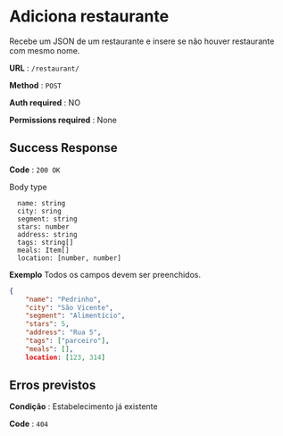 # Adiciona restaurante

Recebe um JSON de um restaurante e insere se não houver restaurante com mesmo nome.

**URL** : `/restaurant/`

**Method** : `POST`

**Auth required** : NO

**Permissions required** : None

## Success Response

**Code** : `200 OK`


Body type
```
  name: string
  city: sring
  segment: string
  stars: number
  address: string
  tags: string[]
  meals: Item[]
  location: [number, number]  
```

**Exemplo** Todos os campos devem ser preenchidos.
```json
{
    "name": "Pedrinho",
    "city": "São Vicente",
    "segment": "Alimentício",
    "stars": 5,
    "address": "Rua 5",
    "tags": ["parceiro"],
    "meals": [],
    location: [123, 314]
```

## Erros previstos

**Condição** : Estabelecimento já existente

**Code** : `404`
```
